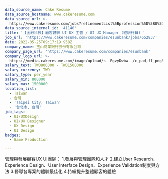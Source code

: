 ```yaml
---
data_source_name: Cake Resume
data_source_hostname: www.cakeresume.com
data_source_url: >-
  https://www.cakeresume.com/jobs?refinementList%5Bprofession%5D%5B0%5D=game-production&range%5Bsalary_range%5D%5Bmin%5D=1000000
data_source_internal_id: '41140'
title: '【金融科技】顧客體驗 UI UX 主管 / UI UX Manager (經驗行員) '
job_url: 'https://www.cakeresume.com/companies/esunbank/jobs/652837'
date: 2022-05-25T09:17:19.958Z
company_name: 玉山商業銀行股份有限公司
company_page_url: 'https://www.cakeresume.com/companies/esunbank'
company_logo_url: >-
  https://media.cakeresume.com/image/upload/s--EgvyDwbw--/c_pad,fl_png8,h_200,w_200/v1572598038/lmysdgtkxkqi5f1murbx.png
salary_text: TWD800000 - TWD1500000
salary_currency: TWD
salary_type: per_year
salary_min: 800000
salary_max: 1500000
location_list:
  - Taiwan
  - 台灣
  - 'Taipei City, Taiwan'
  - '台北市, 台灣'
job_tags:
  - UI/UXDesign
  - UI/UX Designer
  - UX Design
  - UI Design
badges:
  - Game Production

---
```


管理與發展顧客UX UI團隊： 1.發展與管理團隊和人才 2.建立User Research、Experience Design、User Interface Design、Experience Validation制度與方法 3.督導各專案的體驗最佳化 4.持續提升整體顧客的體驗